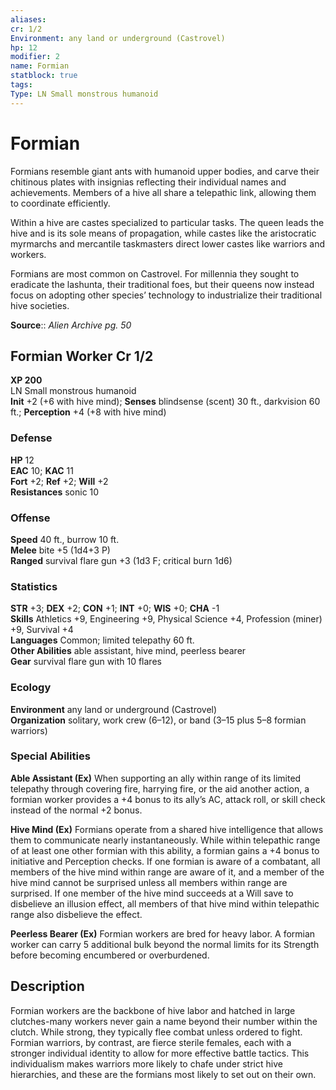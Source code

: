 ```yaml
---
aliases: 
cr: 1/2
Environment: any land or underground (Castrovel)  
hp: 12
modifier: 2
name: Formian
statblock: true
tags: 
Type: LN Small monstrous humanoid  
---
```


# Formian

Formians resemble giant ants with humanoid upper bodies, and carve their chitinous plates with insignias reflecting their individual names and achievements. Members of a hive all share a telepathic link, allowing them to coordinate efficiently.

Within a hive are castes specialized to particular tasks. The queen leads the hive and is its sole means of propagation, while castes like the aristocratic myrmarchs and mercantile taskmasters direct lower castes like warriors and workers.

Formians are most common on Castrovel. For millennia they sought to eradicate the lashunta, their traditional foes, but their queens now instead focus on adopting other species’ technology to industrialize their traditional hive societies.

**Source**:: _Alien Archive pg. 50_

## Formian Worker Cr 1/2

**XP 200**  
LN Small monstrous humanoid  
**Init** +2 (+6 with hive mind); **Senses** blindsense (scent) 30 ft., darkvision 60 ft.; **Perception** +4 (+8 with hive mind)  

### Defense

**HP** 12  
**EAC** 10; **KAC** 11  
**Fort** +2; **Ref** +2; **Will** +2  
**Resistances** sonic 10  

### Offense

**Speed** 40 ft., burrow 10 ft.  
**Melee** bite +5 (1d4+3 P)  
**Ranged** survival flare gun +3 (1d3 F; critical burn 1d6)

### Statistics

**STR** +3; **DEX** +2; **CON** +1; **INT** +0; **WIS** +0; **CHA** -1  
**Skills** Athletics +9, Engineering +9, Physical Science +4, Profession (miner) +9, Survival +4  
**Languages** Common; limited telepathy 60 ft.  
**Other Abilities** able assistant, hive mind, peerless bearer  
**Gear** survival flare gun with 10 flares

### Ecology

**Environment** any land or underground (Castrovel)  
**Organization** solitary, work crew (6–12), or band (3–15 plus 5–8 formian warriors)

### Special Abilities

**Able Assistant (Ex)** When supporting an ally within range of its limited telepathy through covering fire, harrying fire, or the aid another action, a formian worker provides a +4 bonus to its ally’s AC, attack roll, or skill check instead of the normal +2 bonus.

**Hive Mind (Ex)** Formians operate from a shared hive intelligence that allows them to communicate nearly instantaneously. While within telepathic range of at least one other formian with this ability, a formian gains a +4 bonus to initiative and Perception checks. If one formian is aware of a combatant, all members of the hive mind within range are aware of it, and a member of the hive mind cannot be surprised unless all members within range are surprised. If one member of the hive mind succeeds at a Will save to disbelieve an illusion effect, all members of that hive mind within telepathic range also disbelieve the effect.

**Peerless Bearer (Ex)** Formian workers are bred for heavy labor. A formian worker can carry 5 additional bulk beyond the normal limits for its Strength before becoming encumbered or overburdened.

## Description

Formian workers are the backbone of hive labor and hatched in large clutches-many workers never gain a name beyond their number within the clutch. While strong, they typically flee combat unless ordered to fight. Formian warriors, by contrast, are fierce sterile females, each with a stronger individual identity to allow for more effective battle tactics. This individualism makes warriors more likely to chafe under strict hive hierarchies, and these are the formians most likely to set out on their own.
